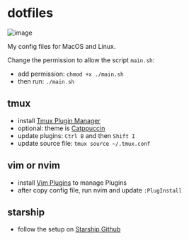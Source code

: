 # dotfiles

![image](https://github.com/duongital/dotfiles/assets/5635533/076826f4-0699-4d69-98c9-083e2ec21cd3)

My config files for MacOS and Linux.

Change the permission to allow the script `main.sh`:

- add permission: `chmod +x ./main.sh`
- then run: `./main.sh`

## tmux

- install [Tmux Plugin Manager](https://github.com/tmux-plugins/tpm)
- optional: theme is [Catppuccin](https://github.com/catppuccin/tmux)
- update plugins: `Ctrl B` and then `Shift I`
- update source file: `tmux source ~/.tmux.conf`

## vim or nvim

- install [Vim Plugins](https://github.com/junegunn/vim-plug) to manage Plugins
- after copy config file, run nvim and update `:PlugInstall`

## starship

- follow the setup on [Starship Github](https://github.com/starship/starship)

